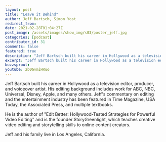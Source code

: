 ```yaml
---
layout: post
title: "Leave it Behind"
author: Jeff Bartsch, Simon Yost
redirect_from:
date: 2021-02-28T01:04:27Z
post_image: /assets/images/show_img/s03/poster_jeff.jpg
categories: [podcast]
contributor_id: 31
comments: false
featured: true
description: "Jeff Bartsch built his career in Hollywood as a television editor, producer, and voiceover artist. His editing background includes work for ABC, NBC, Universal, Disney, Apple, and many others. "
excerpt: "Jeff Bartsch built his career in Hollywood as a television editor, producer, and voiceover artist. His editing background includes work for ABC, NBC, Universal, Disney, Apple, and many others. "
buzzsprout: 
youtube: 2b0GvmiHRuo
---
```

Jeff Bartsch built his career in Hollywood as a television editor, producer, and voiceover artist. His editing background includes work for ABC, NBC, Universal, Disney, Apple, and many others. Jeff's commentary on editing and the entertainment industry has been featured in Time Magazine, USA Today, the Associated Press, and multiple textbooks.

He is the author of "Edit Better: Hollywood-Tested Strategies for Powerful Video Editing" and is the founder StoryGreenlight, which teaches creative video editing and storytelling skills to online content creators.

Jeff and his family live in Los Angeles, California.
